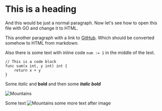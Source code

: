 # This is a heading

And this would be just a normal paragraph. Now let's see how to open this file with GO and change it to HTML.

This another paragraph with a link to [GitHub](https://github.com). Which should be converted somehow to HTML from markdown.

Also there is some text with inline code `num := 1` in the middle of the text.

```
// This is a code block
func sum(x int, y int) int {
    return x + y
}
```

Some _italic_ and __bold__ and then some *__italic bold__*

![Mountains](https://images.pexels.com/photos/12784538/pexels-photo-12784538.jpeg)

Some text ![Mountains](https://images.pexels.com/photos/12784538/pexels-photo-12784538.jpeg) some more text after image
